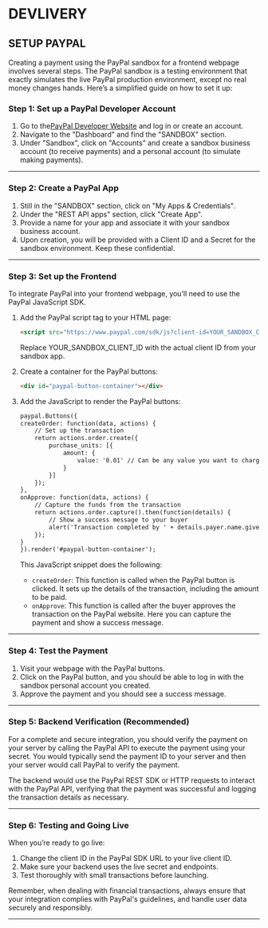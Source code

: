# DEVLIVERY

## SETUP PAYPAL

Creating a payment using the PayPal sandbox for a frontend webpage involves several steps. The PayPal sandbox is a testing environment that exactly simulates the live PayPal production environment, except no real money changes hands. Here’s a simplified guide on how to set it up:

### Step 1: Set up a PayPal Developer Account

1. Go to the[PayPal Developer Website](https://developer.paypal.com/home) and log in or create an account.
2. Navigate to the "Dashboard" and find the "SANDBOX" section.
3. Under "Sandbox", click on "Accounts" and create a sandbox business account (to receive payments) and a personal account (to simulate making payments).

---

### Step 2: Create a PayPal App

1. Still in the "SANDBOX" section, click on "My Apps & Credentials".
2. Under the "REST API apps" section, click "Create App".
3. Provide a name for your app and associate it with your sandbox business account.
4. Upon creation, you will be provided with a Client ID and a Secret for the sandbox environment. Keep these confidential.

---

### Step 3: Set up the Frontend

To integrate PayPal into your frontend webpage, you’ll need to use the PayPal JavaScript SDK.

1. Add the PayPal script tag to your HTML page:

    ```html
    <script src="https://www.paypal.com/sdk/js?client-id=YOUR_SANDBOX_CLIENT_ID&currency=USD"></script>
    ```

    Replace YOUR_SANDBOX_CLIENT_ID with the actual client ID from your sandbox app.

2. Create a container for the PayPal buttons:

    ```html
    <div id="paypal-button-container"></div>
    ```

3. Add the JavaScript to render the PayPal buttons:

    ```html
    paypal.Buttons({
    createOrder: function(data, actions) {
        // Set up the transaction
        return actions.order.create({
            purchase_units: [{
                amount: {
                    value: '0.01' // Can be any value you want to charge for
                }
            }]
        });
    },
    onApprove: function(data, actions) {
        // Capture the funds from the transaction
        return actions.order.capture().then(function(details) {
            // Show a success message to your buyer
            alert('Transaction completed by ' + details.payer.name.given_name + '!');
        });
    }
    }).render('#paypal-button-container');

    ```

    This JavaScript snippet does the following:

    - ```createOrder```: This function is called when the PayPal button is clicked. It sets up the details of the transaction, including the amount to be paid.
    - ```onApprove```: This function is called after the buyer approves the transaction on the PayPal website. Here you can capture the payment and show a success message.

---

### Step 4: Test the Payment

1. Visit your webpage with the PayPal buttons.
2. Click on the PayPal button, and you should be able to log in with the sandbox personal account you created.
3. Approve the payment and you should see a success message.

---

### Step 5: Backend Verification (Recommended)

For a complete and secure integration, you should verify the payment on your server by calling the PayPal API to execute the payment using your secret. You would typically send the payment ID to your server and then your server would call PayPal to verify the payment.

The backend would use the PayPal REST SDK or HTTP requests to interact with the PayPal API, verifying that the payment was successful and logging the transaction details as necessary.

---

### Step 6: Testing and Going Live

When you’re ready to go live:

1. Change the client ID in the PayPal SDK URL to your live client ID.
2. Make sure your backend uses the live secret and endpoints.
3. Test thoroughly with small transactions before launching.

Remember, when dealing with financial transactions, always ensure that your integration complies with PayPal's guidelines, and handle user data securely and responsibly.

---
